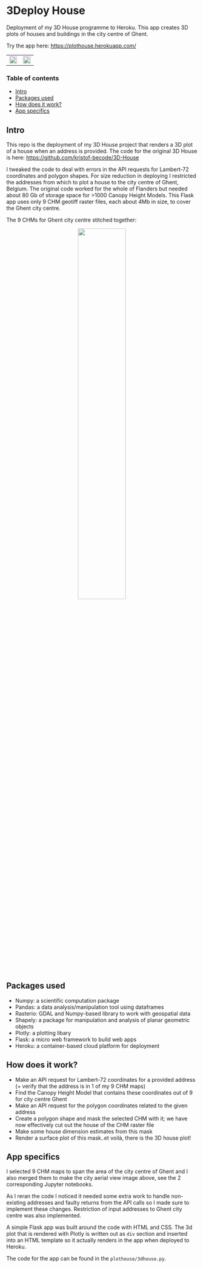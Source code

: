 # 3Deploy House

Deployment of my 3D House programme to Heroku. This app creates 3D plots of houses and buildings in the city centre of Ghent.

Try the app here: https://plothouse.herokuapp.com/

<table>
  <tr>
    <td><img src="https://github.com/kristof-becode/3Deploy-House/blob/master/img/HerokuDeploy1.png" width=100% height=100%/></td>
    <td><img src="https://github.com/kristof-becode/3Deploy-House/blob/master/img/HerokuDeploy2.png" width=100% height=100%/></td>
  </tr>
 </table>

### Table of contents

* [Intro](#intro)
* [Packages used](#packages-used)
* [How does it work?](#how-does-it-work)
* [App specifics](#app-specifics)

## Intro

This repo is the deployment of my 3D House project that renders a 3D plot of a house when an address is provided. 
The code for the original 3D House is here: https://github.com/kristof-becode/3D-House

I tweaked the code to deal with errors in the API requests for Lambert-72 coordinates and polygon shapes. For size reduction in deploying I restricted the addresses from which to plot a house to the city centre of Ghent, Belgium. The original code worked for the whole of Flanders but needed about 80 Gb of storage space for >1000 Canopy Height Models. This Flask app uses only 9 CHM geotiff raster files, each about 4Mb in size, to cover the Ghent city centre.

The 9 CHMs for Ghent city centre stitched together:
<p align="center">
  <img src="https://github.com/kristof-becode/3Deploy-House/blob/master/img/stitchedCHMs.png" width=50% >
</p>

## Packages used

- Numpy: a scientific computation package
- Pandas: a data analysis/manipulation tool using dataframes
- Rasterio: GDAL and Numpy-based library to work with geospatial data
- Shapely: a package for manipulation and analysis of planar geometric objects
- Plotly: a plotting libary
- Flask: a micro web framework to build web apps
- Heroku: a container-based cloud platform for deployment

## How does it work?

- Make an API request for Lambert-72 coordinates for a provided address (+ verify that the address is in 1 of my 9 CHM maps)
- Find the Canopy Height Model that contains these coordinates out of 9 for city centre Ghent
- Make an API request for the polygon coordinates related to the given address
- Create a polygon shape and mask the selected CHM with it; we have now effectively cut out the house of the CHM raster file
- Make some house dimension estimates from this mask
- Render a surface plot of this mask..et voilà, there is the 3D house plot! 

## App specifics

I selected 9 CHM maps to span the area of the city centre of Ghent and I also merged them to make the city aerial view image above, see the 2 corresponding Jupyter notebooks. 

As I reran the code I noticed it needed some extra work to handle non-existing addresses and faulty returns from the API calls so I made sure to implement these changes. Restriction of input addresses to Ghent city centre was also implemented. 

A simple Flask app was built around the code with HTML and CSS. The 3d plot that is rendered with Plotly is written out as ```div``` section and inserted into an HTML template so it actually renders in the app when deployed to Heroku. 

The code for the app can be found in the ```plothouse/3dhouse.py```.



